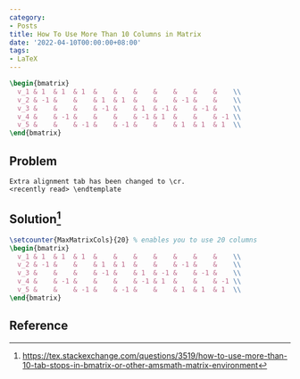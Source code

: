```yaml
---
category:
- Posts
title: How To Use More Than 10 Columns in Matrix
date: '2022-04-10T00:00:00+08:00'
tags:
- LaTeX
---
```


```latex
\begin{bmatrix}
  v_1 & 1  & 1  & 1  &    &    &    &    &    &    &    \\
  v_2 & -1 &    &    & 1  & 1  &    &    & -1 &    &    \\
  v_3 &    &    &    & -1 &    & 1  & -1 &    & -1 &    \\
  v_4 &    & -1 &    &    &    & -1 & 1  &    &    & -1 \\
  v_5 &    &    & -1 &    & -1 &    &    & 1  & 1  & 1  \\
\end{bmatrix}
```

## Problem

```
Extra alignment tab has been changed to \cr.
<recently read> \endtemplate
```

## Solution[^1]

```latex
\setcounter{MaxMatrixCols}{20} % enables you to use 20 columns
\begin{bmatrix}
  v_1 & 1  & 1  & 1  &    &    &    &    &    &    &    \\
  v_2 & -1 &    &    & 1  & 1  &    &    & -1 &    &    \\
  v_3 &    &    &    & -1 &    & 1  & -1 &    & -1 &    \\
  v_4 &    & -1 &    &    &    & -1 & 1  &    &    & -1 \\
  v_5 &    &    & -1 &    & -1 &    &    & 1  & 1  & 1  \\
\end{bmatrix}
```

## Reference

[^1]: https://tex.stackexchange.com/questions/3519/how-to-use-more-than-10-tab-stops-in-bmatrix-or-other-amsmath-matrix-environment
